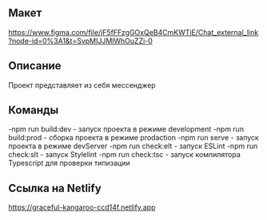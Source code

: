 ## Макет
https://www.figma.com/file/jF5fFFzgGOxQeB4CmKWTiE/Chat_external_link?node-id=0%3A1&t=SvpMIJJMlWhOuZZi-0

## Описание
Проект представляет из себя мессенджер

## Команды
-npm run build:dev - запуск проекта в режиме development
-npm run build:prod - сборка проекта в режиме prodaction
-npm run serve - запуск проекта в режиме devServer
-npm run check:elt - запуск ESLint
-npm run check:slt - запуск Stylelint
-npm run check:tsc - запуск компилятора Typescript для проверки типизации

## Ссылка на Netlify
https://graceful-kangaroo-ccd14f.netlify.app

